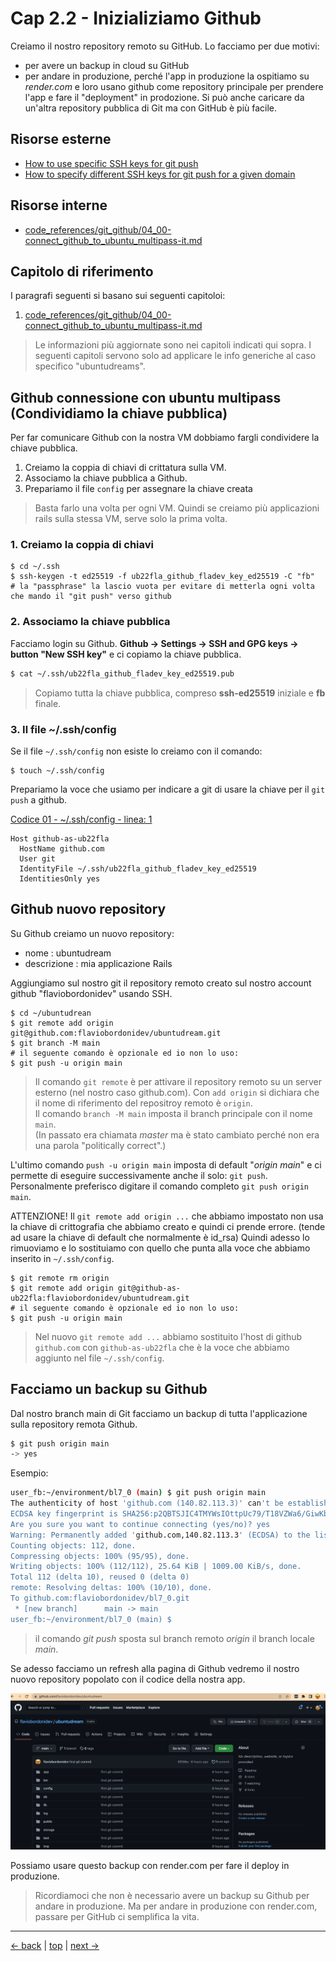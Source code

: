 # <a name="top"></a> Cap 2.2 - Inizializiamo Github

Creiamo il nostro repository remoto su GitHub.
Lo facciamo per due motivi:
- per avere un backup in cloud su GitHub
- per andare in produzione, perché l'app in produzione la ospitiamo su *render.com* e loro usano github come repository principale per prendere l'app e fare il "deployment" in prodozione.
Si può anche caricare da un'altra repository pubblica di Git ma con GitHub è più facile.



## Risorse esterne

- [How to use specific SSH keys for git push](https://medium.com/@michael.rhema/how-to-use-specific-ssh-keys-for-git-push-4ecf3b31eeb4)
- [How to specify different SSH keys for git push for a given domain](https://thucnc.medium.com/how-to-specify-different-ssh-keys-for-git-push-for-a-given-domain-bef56639dc02)



## Risorse interne

- [code_references/git_github/04_00-connect_github_to_ubuntu_multipass-it.md]()



## Capitolo di riferimento

I paragrafi seguenti si basano sui seguenti capitoloi:

1. [code_references/git_github/04_00-connect_github_to_ubuntu_multipass-it.md]()

> Le informazioni più aggiornate sono nei capitoli indicati qui sopra.
> I seguenti capitoli servono solo ad applicare le info generiche al caso specifico "ubuntudreams".



## Github connessione con ubuntu multipass (Condividiamo la chiave pubblica)

Per far comunicare Github con la nostra VM dobbiamo fargli condividere la chiave pubblica.

1. Creiamo la coppia di chiavi di crittatura sulla VM.
2. Associamo la chiave pubblica a Github.
3. Prepariamo il file `config` per assegnare la chiave creata

> Basta farlo una volta per ogni VM.
> Quindi se creiamo più applicazioni rails sulla stessa VM, serve solo la prima volta.


### 1. Creiamo la coppia di chiavi

```shell
$ cd ~/.ssh
$ ssh-keygen -t ed25519 -f ub22fla_github_fladev_key_ed25519 -C "fb"
# la "passphrase" la lascio vuota per evitare di metterla ogni volta che mando il "git push" verso github
```

### 2. Associamo la chiave pubblica

Facciamo login su Github.
**Github -> Settings -> SSH and GPG keys -> button "New SSH key"** e ci copiamo la chiave pubblica.

```bash
$ cat ~/.ssh/ub22fla_github_fladev_key_ed25519.pub
```

> Copiamo tutta la chiave pubblica, compreso **ssh-ed25519** iniziale e **fb** finale.


### 3. Il file ~/.ssh/config

Se il file `~/.ssh/config` non esiste lo creiamo con il comando:

```shell
$ touch ~/.ssh/config
```

Prepariamo la voce che usiamo per indicare a git di usare la chiave per il `git push` a github.

[Codice 01 - ~/.ssh/config - linea: 1](https://github.com/flaviobordonidev/leanpubabrandnewcms/blob/master/ubuntudream/02-new_app/05_01-mockups-test_a.html.erb)

```shell
Host github-as-ub22fla
  HostName github.com
  User git
  IdentityFile ~/.ssh/ub22fla_github_fladev_key_ed25519
  IdentitiesOnly yes
```



## Github nuovo repository

Su Github creiamo un nuovo repository:

- nome        : ubuntudream
- descrizione : mia applicazione Rails

Aggiungiamo sul nostro git il repository remoto creato sul nostro account github "flaviobordonidev" usando SSH.

```shell
$ cd ~/ubuntudrean
$ git remote add origin git@github.com:flaviobordonidev/ubuntudream.git
$ git branch -M main
# il seguente comando è opzionale ed io non lo uso:
$ git push -u origin main
```

> Il comando `git remote` è per attivare il repository remoto su un server esterno (nel nostro caso github.com). Con `add origin` si dichiara che il nome di riferimento del repositroy remoto è `origin`.<br/>
> Il comando `branch -M main` imposta il branch principale con il nome `main`. <br/>
> (In passato era chiamata *master* ma è stato cambiato perché non era una parola "politically correct".)

L'ultimo comando `push -u origin main` imposta di default "*origin main*" e ci permette di eseguire successivamente anche il solo: `git push`.
Personalmente preferisco digitare il comando completo `git push origin main`.

ATTENZIONE!
Il `git remote add origin ...` che abbiamo impostato non usa la chiave di crittografia che abbiamo creato e quindi ci prende errore. (tende ad usare la chiave di default che normalmente è id_rsa)
Quindi adesso lo rimuoviamo e lo sostituiamo con quello che punta alla voce che abbiamo inserito in `~/.ssh/config`.

```shell
$ git remote rm origin
$ git remote add origin git@github-as-ub22fla:flaviobordonidev/ubuntudream.git
# il seguente comando è opzionale ed io non lo uso:
$ git push -u origin main
```

> Nel nuovo `git remote add ...` abbiamo sostituito l'host di github `github.com` con `github-as-ub22fla` che è la voce che abbiamo aggiunto nel file `~/.ssh/config`.



## Facciamo un backup su Github

Dal nostro branch main di Git facciamo un backup di tutta l'applicazione sulla repository remota Github.

```bash
$ git push origin main
-> yes
```

Esempio:
  
```bash
user_fb:~/environment/bl7_0 (main) $ git push origin main
The authenticity of host 'github.com (140.82.113.3)' can't be established.
ECDSA key fingerprint is SHA256:p2QBTSJIC4TMYWsIOttpUc79/T18VZWa6/GiwKbV8QN.
Are you sure you want to continue connecting (yes/no)? yes
Warning: Permanently added 'github.com,140.82.113.3' (ECDSA) to the list of known hosts.
Counting objects: 112, done.
Compressing objects: 100% (95/95), done.
Writing objects: 100% (112/112), 25.64 KiB | 1009.00 KiB/s, done.
Total 112 (delta 10), reused 0 (delta 0)
remote: Resolving deltas: 100% (10/10), done.
To github.com:flaviobordonidev/bl7_0.git
 * [new branch]      main -> main
user_fb:~/environment/bl7_0 (main) $ 
```

> il comando *git push* sposta sul branch remoto *origin* il branch locale *main*.

Se adesso facciamo un refresh alla pagina di Github vedremo il nostro nuovo repository popolato con il codice della nostra app.

![fig01](https://github.com/flaviobordonidev/leanpubabrandnewcms/blob/master/ubuntudream/02-production/02_fig01-github_ubuntudream_repository.png)


Possiamo usare questo backup con render.com per fare il deploy in produzione.

> Ricordiamoci che non è necessario avere un backup su Github per andare in produzione.
> Ma per andare in produzione con render.com, passare per GitHub ci semplifica la vita.



---

[<- back](https://github.com/flaviobordonidev/leanpubabrandnewcms/blob/master/ubuntudream/02-production/01_00-git_main_branch-it.md)
 | [top](#top) |
[next ->](https://github.com/flaviobordonidev/leanpubabrandnewcms/blob/master/ubuntudream/02-production/03_00-render_first_deployment-it.md)
